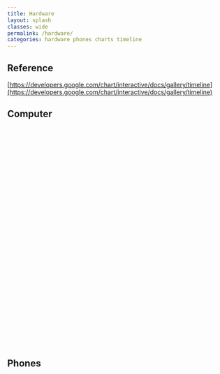 ```yaml
---
title: Hardware
layout: splash
classes: wide
permalink: /hardware/
categories: hardware phones charts timeline
---
```


## Reference

[https://developers.google.com/chart/interactive/docs/gallery/timeline](https://developers.google.com/chart/interactive/docs/gallery/timeline)

## Computer

<html>
<head>
<script type="text/javascript" src="https://www.gstatic.com/charts/loader.js"></script>

<script type="text/javascript">
  google.charts.load("current", {packages:["timeline"]});
  google.charts.setOnLoadCallback(drawChart);
  function drawChart() {

    var container = document.getElementById('timeline');
    var chart = new google.visualization.Timeline(container);
    var dataTable = new google.visualization.DataTable();

    dataTable.addColumn({ type: 'string', id: 'Position' });
    dataTable.addColumn({ type: 'string', id: 'Name' });
    dataTable.addColumn({ type: 'date', id: 'Start' });
    dataTable.addColumn({ type: 'date', id: 'End' });
    dataTable.addRows([
    	[ 'CPU', 'AMD Athlon/Duron Socket 462', new Date(1999, 0, 1), new Date(2004, 6, 8) ],
    	[ 'CPU', 'AMD Athlon 64', new Date(2004, 6, 8), new Date(2007, 7, 25) ],
	    [ 'CPU', 'Intel Core 2 Duo E6750 2.66GHz', new Date(2007, 7, 25), new Date(2011, 8, 19) ],
	    [ 'CPU', 'Intel Pentium E6600', new Date(2011, 8, 19), new Date(2012, 11, 27) ],
	    [ 'CPU', 'Intel i5 3570k', new Date(2012, 11, 27), new Date() ],

	    [ 'Motherboard', 'ASUS A7M-266', new Date(1999, 0, 1), new Date(2004, 6, 8) ],
	    [ 'Motherboard', 'ASUS K8V-SE Deluxe S754', new Date(2004, 6, 8), new Date(2007, 7, 25) ],
	    [ 'Motherboard', 'ASUS P5B Socket 775', new Date(2007, 7, 25), new Date(2010, 7, 24) ],      
	    [ 'Motherboard', 'Asus P5Q SE Plus Socket 775', new Date(2010, 7, 24), new Date(2012, 11, 27) ],  
	    [ 'Motherboard', 'Asus P8Z77-V Motherboard LGA 1150', new Date(2012, 11, 27), new Date() ],       
	      
	    [	'GPU',	'PalitDaytona nVidia Riva TNT2 m64', new Date(1999, 0, 1), new Date(2000, 0, 1) ],
	 	[	'GPU',	'Geforce 2 mx400 64mb', new Date(2000, 0, 1), new Date(2001, 0, 1) ],
	 	[	'GPU',	'Geforce 4 4200Ti 128mb', new Date(2001, 0, 1), new Date(2004, 0, 1) ],
	 	[	'GPU',	'Sapphire 9800 Pro', new Date(2004, 0, 1), new Date(2006, 0, 1) ],     
		[	'GPU',	'BFG 7800 GS OC 256MB', new Date(2006, 0, 1), new Date(2007, 8, 22) ],
		[	'GPU',	'EVGA 8800GTS 320MB', new Date(2007, 8, 22), new Date(2012, 11, 27) ],
		[	'GPU',	'EVGA GTX 670 2GB', new Date(2012, 11, 27), new Date(2014, 6, 14) ],
		[ 	'GPU',	'Asus GeForce GTX 670 DirectCU II OC', new Date(2013,7,13), new Date(2016,7,8) ],
		[	'GPU',	'Asus GeForce GTX 670 DirectCU II OC', new Date(2014, 6, 9), new Date(2016, 7, 8)], 
	    [	'GPU',	'MSI 1080 Armor OC 8GB', new Date(2016, 7, 8), new Date() ],

	    [ 'RAM',	'Extra Value 1GB DDR2', new Date(2007,8,22), new Date(2012,11,27)],
	    [ 'RAM',	'Crucial 4GB DDR2', new Date(2009,4,19), new Date(2012,11,27)],
	    [ 'RAM', 	'Corsair 4GB DDR2', new Date(2011,11,22), new Date(2012,11,27)],
	    [ 'RAM',	'Corsair Vengeance 8GB DDR3', new Date(2017, 3, 14), new Date()],
	    [ 'RAM',	'Corsair Vengeance 8GB DDR3', new Date(2012, 11, 27), new Date()],
	      
	    [ 'Soundcard', 'M-Audio Audiophile 2496', new Date(2011, 3, 3), new Date(2014,6,22)],
	    [ 'Soundcard', 'Asus Xonar Essence STX', new Date(2014, 6, 22), new Date()],


	      //[	'Monitor',	'Dell 1907 fpt', new Date(2007,5,30), new Date(2015,8,9)],      
	    [	'Monitor',	'Dell Ultrasharp 2407WFP 24', new Date(2007,5,30), new Date(2015,8,9)],
	    [	'Monitor',	'Samsung 34 Curved Ultrawide S34E790C', new Date(2015,8,9), new Date()],  


	    [	'Mouse',	'Logitech Cordless Trackman Wheel', new Date(2004, 11, 11), new Date(2006,11,11)],
	    [	'Mouse',	'Logitech G7', new Date(2006, 11, 11), new Date(2008,5,9)],
	    [	'Mouse',	'Logitech MX Revolution', new Date(2008, 5, 9), new Date(2012,4,15)],
	    [	'Mouse',	'Logitech MX Performance', new Date(2012, 4, 15), new Date(2014,4,21)],
	    [	'Mouse',	'Logitech MX Performance', new Date(2014, 4, 21), new Date(2016,4,9)],
	    [	'Mouse',	'Logitech MX Master', new Date(2016, 4, 9), new Date()],

		[	'Keyboard',	'Logitech Wave', new Date(2009, 4, 21), new Date(2016,2,30)],
		[	'Keyboard',	'Corsair K70 Cherry MX Blue', new Date(2016, 2, 30), new Date()],


    ]);

    chart.draw(dataTable);
  }
</script>
</head>
<body>
<div id="timeline" style="height: 500px;"></div>
</body>
</html>

## Phones

<html>
  <head>
    <script type="text/javascript" src="https://www.gstatic.com/charts/loader.js"></script>

<script type="text/javascript">
  google.charts.load("current", {packages:["timeline"]});
  google.charts.setOnLoadCallback(drawChart);
  function drawChart() {

    var container = document.getElementById('Computer Timeline');
    var chart = new google.visualization.Timeline(container);
    var dataTable = new google.visualization.DataTable();

    dataTable.addColumn({ type: 'string', id: 'Position' });
    dataTable.addColumn({ type: 'string', id: 'Name' });
    dataTable.addColumn({ type: 'date', id: 'Start' });
    dataTable.addColumn({ type: 'date', id: 'End' });
    dataTable.addRows([

		[	'Phone',	'Sony Ericsson k700i', new Date(2004,10,14), new Date(2006,4,14)],
		[	'Phone',	'Sony Ericsson k750i', new Date(2006,4,14), new Date(2008,1,14)],
		[	'Phone',	'Sony Ericsson V640i', new Date(2008,1,14), new Date(2009,7,14)],
		[	'Phone',	'Nokia 5800 Music Xpress', new Date(2009,7,14), new Date(2010,7,23)],
		[	'Phone',	'Samsung Galaxy SI', new Date(2010,7,23), new Date(2012,1,16)],
		[	'Phone',	'Samsung Galaxy SII', new Date(2012,1,16), new Date(2013,9,31)],
		[	'Phone',	'Nexus 5', new Date(2013,9,31), new Date(2016,4,30)],
		[	'Phone',	'HTC 10', new Date(2016,4,30), new Date(2018,0,30)],
	    [	'Phone',	'Sony Xperia XZ1 Compact', new Date(2018,0,30), new Date()],

	    [	'Headphones',	'Sony MDR EX90LP',	new Date(2008, 3, 18), new Date(2009, 2, 3)],
	    [	'Headphones',	'Sony MDR EX90LP',	new Date(2009, 2, 3), new Date(2009, 2, 10)],
	    [	'Headphones',	'Sony MDR-EX500LP', new Date(2009, 2, 10), new Date(2011, 9,1)],
	    [	'Headphones',	'Sony MDR EX510LPB', new Date(2011, 9,1), new Date()],
	    [	'Headphones',	'Philips X1', new Date(2012, 9,30), new Date(2013,3,29)],
	    [	'Headphones',	'Philips X1', new Date(2013,3,29), new Date()],
	    [	'Headphones',	'AGK K550', new Date(2013, 8,1), new Date()],

     ]);

    chart.draw(dataTable);
  }
</script>


  </head>
  <body>
    <div id="Computer Timeline" style="height: 1000px;"></div>
  </body>
</html>
